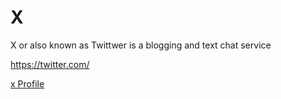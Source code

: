 # X
X or also known as Twittwer is a blogging and text chat service


https://twitter.com/

[x Profile](x.yaml)